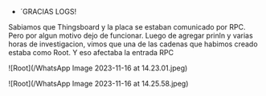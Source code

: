 
- ´GRACIAS LOGS!

Sabiamos que Thingsboard y la placa se estaban comunicado por RPC. Pero por algun motivo dejo de funcionar.
Luego de agregar prinln y varias horas de investigacion, vimos que una de las cadenas que habimos creado estaba como Root. Y eso afectaba la entrada RPC

![Root](/WhatsApp Image 2023-11-16 at 14.23.01.jpeg)

![Root](/WhatsApp Image 2023-11-16 at 14.25.58.jpeg)



